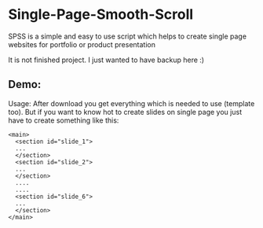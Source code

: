 # Single-Page-Smooth-Scroll
SPSS is a simple and easy to use script which helps to create single page websites for portfolio or product presentation

It is not finished project. I just wanted to have backup here :)

Demo:
-

Usage:
After download you get everything which is needed to use (template too).
But if you want to know hot to create slides on single page you just have to create something like this:
```
<main>
  <section id="slide_1">
  ...
  </section>
  <section id="slide_2">
  ...
  </section>
  ....
  ....
  <section id="slide_6">
  ...
  </section>
</main>
```


